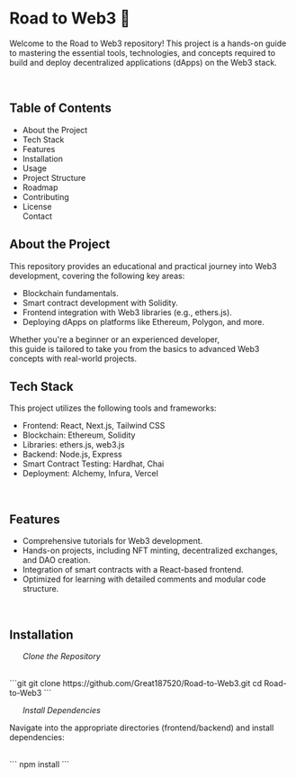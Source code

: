 <h1>Road to Web3 🚀</h1>
<p>Welcome to the Road to Web3 repository! This project is a hands-on guide to mastering the essential tools, technologies, 
  and concepts required to build and deploy decentralized applications (dApps) on the Web3 stack.</p>
  <br/>
  
<h2>Table of Contents</h2>
<ul>
  <li>About the Project<l1>
<li>Tech Stack</li>
<li>Features</li>
<li>Installation</li>
<li>Usage</li>
<li>Project Structure</li>
<li>Roadmap</li>
<li>Contributing</li>
<li>License</li>
<l1>Contact</li>
</ul>

<h2>About the Project</h2>
<p>This repository provides an educational and practical journey into Web3 development, covering the following key areas:</p>

<ul>
  <li>Blockchain fundamentals.</li>
<li>Smart contract development with Solidity.</li>
<li>Frontend integration with Web3 libraries (e.g., ethers.js).</li>
<li>Deploying dApps on platforms like Ethereum, Polygon, and more.</li>
</ul>

<p>Whether you're a beginner or an experienced developer, 
  <br/> this guide is tailored to take you from the basics to advanced Web3 concepts with real-world projects.</p>

<h2>Tech Stack</h2>

<p>This project utilizes the following tools and frameworks:</p>
<ul>
  <li>
    Frontend: React, Next.js, Tailwind CSS</li>
<li>Blockchain: Ethereum, Solidity</li>
<li>Libraries: ethers.js, web3.js</li>
<li>Backend: Node.js, Express</li>
<li>Smart Contract Testing: Hardhat, Chai</li>
<li>Deployment: Alchemy, Infura, Vercel</li>
  
</ul>
<br>
<h2>Features</h2>

<ul>
  <li>
    Comprehensive tutorials for Web3 development.</li>
<li>Hands-on projects, including NFT minting, decentralized exchanges, and DAO creation.</li>
<li>Integration of smart contracts with a React-based frontend.</li>
<li>Optimized for learning with detailed comments and modular code structure.
  </li>
</ul>

<br>
<h2>Installation</h2>
<em><ol>Clone the Repository</ol></em>
<br>
```git
git clone https://github.com/Great187520/Road-to-Web3.git
cd Road-to-Web3
```

<em><ol>Install Dependencies</ol></em>
<p>Navigate into the appropriate directories (frontend/backend) and install dependencies:</p>

<br>
```
npm install
```
